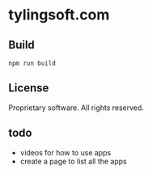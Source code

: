 # tylingsoft.com


## Build

```
npm run build
```


## License

Proprietary software. All rights reserved.


## todo

- videos for how to use apps
- create a page to list all the apps
